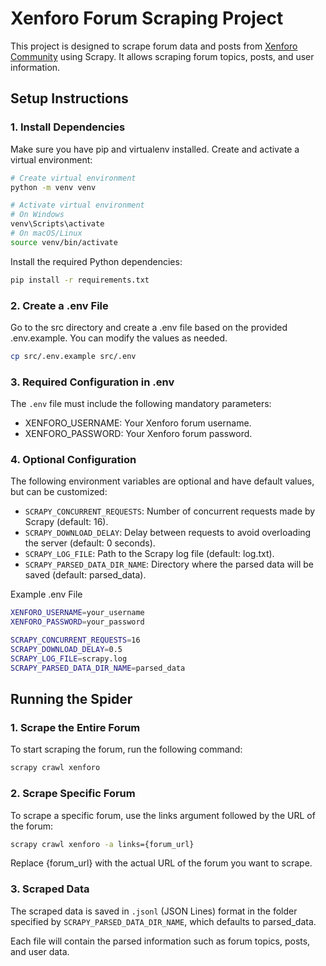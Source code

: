 # Xenforo Forum Scraping Project

This project is designed to scrape forum data and posts from [Xenforo Community](https://xenforo.com/community/) using Scrapy. It allows scraping forum topics, posts, and user information.

## Setup Instructions

### 1. Install Dependencies
Make sure you have pip and virtualenv installed. Create and activate a virtual environment:

```bash
# Create virtual environment
python -m venv venv

# Activate virtual environment
# On Windows
venv\Scripts\activate
# On macOS/Linux
source venv/bin/activate
```

Install the required Python dependencies:

```bash
pip install -r requirements.txt
```

### 2. Create a .env File
Go to the src directory and create a .env file based on the provided .env.example. You can modify the values as needed.

```bash
cp src/.env.example src/.env
```

### 3. Required Configuration in .env
The `.env` file must include the following mandatory parameters:

* XENFORO_USERNAME: Your Xenforo forum username.
* XENFORO_PASSWORD: Your Xenforo forum password.

### 4. Optional Configuration
The following environment variables are optional and have default values, but can be customized:

* `SCRAPY_CONCURRENT_REQUESTS`: Number of concurrent requests made by Scrapy (default: 16).
* `SCRAPY_DOWNLOAD_DELAY`: Delay between requests to avoid overloading the server (default: 0 
  seconds).
* `SCRAPY_LOG_FILE`: Path to the Scrapy log file (default: log.txt).
* `SCRAPY_PARSED_DATA_DIR_NAME`: Directory where the parsed data will be saved (default: parsed_data).

Example .env File
```bash
XENFORO_USERNAME=your_username
XENFORO_PASSWORD=your_password

SCRAPY_CONCURRENT_REQUESTS=16
SCRAPY_DOWNLOAD_DELAY=0.5
SCRAPY_LOG_FILE=scrapy.log
SCRAPY_PARSED_DATA_DIR_NAME=parsed_data
```

## Running the Spider

### 1. Scrape the Entire Forum

To start scraping the forum, run the following command:

```bash
scrapy crawl xenforo
```

### 2. Scrape Specific Forum

To scrape a specific forum, use the links argument followed by the URL of the forum:

```bash
scrapy crawl xenforo -a links={forum_url}
```

Replace {forum_url} with the actual URL of the forum you want to scrape.

### 3. Scraped Data
The scraped data is saved in `.jsonl` (JSON Lines) format in the folder specified by `SCRAPY_PARSED_DATA_DIR_NAME`, which defaults to parsed_data.

Each file will contain the parsed information such as forum topics, posts, and user data.